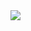 <a href="https://portal.azure.com/#create/Microsoft.Template/uri/https%3A%2F%2Fraw.githubusercontent.com%2Fsrijaallam%2Fazure-templates%2Fmain%2FFortiWeb%2FFortiWeb-SingleVM%2Fazuredeploy.json/createUIDefinitionUri/https%3A%2F%2Fraw.githubusercontent.com%2Fsrijaallam%2Fazure-templates%2Fmain%2FFortiWeb%2FFortiWeb-SingleVM%2FcreateUiDefinition.json" target="_blank">
  <img src="https://aka.ms/deploytoazurebutton"/>
</a>

